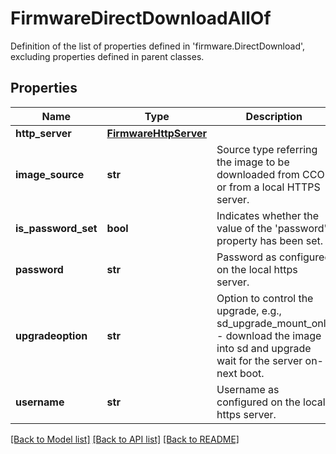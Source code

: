 # FirmwareDirectDownloadAllOf

Definition of the list of properties defined in 'firmware.DirectDownload', excluding properties defined in parent classes.
## Properties
Name | Type | Description | Notes
------------ | ------------- | ------------- | -------------
**http_server** | [**FirmwareHttpServer**](FirmwareHttpServer.md) |  | [optional] 
**image_source** | **str** | Source type referring the image to be downloaded from CCO or from a local HTTPS server. | [optional]  if omitted the server will use the default value of "cisco"
**is_password_set** | **bool** | Indicates whether the value of the &#39;password&#39; property has been set. | [optional] [readonly] 
**password** | **str** | Password as configured on the local https server. | [optional] 
**upgradeoption** | **str** | Option to control the upgrade, e.g., sd_upgrade_mount_only - download the image into sd and upgrade wait for the server on-next boot. | [optional]  if omitted the server will use the default value of "sd_upgrade_mount_only"
**username** | **str** | Username as configured on the local https server. | [optional] 

[[Back to Model list]](../README.md#documentation-for-models) [[Back to API list]](../README.md#documentation-for-api-endpoints) [[Back to README]](../README.md)


